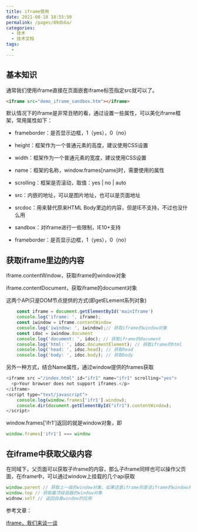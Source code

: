 ```yaml
---
title: iframe使用
date: 2021-08-18 18:55:50
permalink: /pages/89db6a/
categories:
  - 技术
  - 技术文档
tags:
  - 
---
```


## 基本知识

通常我们使用iframe直接在页面嵌套iframe标签指定src就可以了。

```html
<iframe src="demo_iframe_sandbox.htm"></iframe> 
```

默认情况下的iframe是非常丑陋的看，通过设置一些属性，可以美化iframe框架，常用属性如下：

* frameborder：是否显示边框，1（yes），0（no）

* height：框架作为一个普通元素的高度，建议使用CSS设置

* width：框架作为一个普通元素的宽度，建议使用CSS设置

* name：框架的名称，window.frames[name]时，需要使用的属性

* scrolling：框架是否滚动，取值：yes | no | auto

* src：内嵌的地址，可以是图片地址，也可以是页面地址

* srcdoc：用来替代原来HTML Body里边的内容，但是IE不支持，不过也没什么用

* sandbox：对iframe进行一些限制，IE10+支持

* frameborder：是否显示边框，1（yes），0（no）

## 获取iframe里边的内容

iframe.contentWindow，获取iframe的window对象

iframe.contentDocument，获取iframe的document对象

这两个API只是DOM节点提供的方式(即getELement系列对象)

```js
    const iframe = document.getElementById('mainIframe')
    console.log('iframe: ', iframe);
    const iwindow = iframe.contentWindow
    console.log('iwindow: ', iwindow);// 获取iframe的window对象
    const idoc = iwindow.document
    console.log('document: ', idoc); // 获取iframe的document
    console.log('html: ', idoc.documentElement); // 获取iframe的html
    console.log('head: ', idoc.head); // 获取head
    console.log('body: ', idoc.body); // 获取body
```

另外一种方式，结合Name属性，通过window提供的frames获取

```js
<iframe src ="/index.html" id="ifr1" name="ifr1" scrolling="yes">
  <p>Your browser does not support iframes.</p>
</iframe>
<script type="text/javascript">
    console.log(window.frames['ifr1'].window);
    console.dir(document.getElementById("ifr1").contentWindow);
</script>
```
window.frames['ifr1']返回的就是window对象，即

```js
window.frames['ifr1'] === window
```

## 在iframe中获取父级内容

在同域下，父页面可以获取子iframe的内容，那么子iframe同样也可以操作父页面，在iframe中，可以通过window上挂载的几个api获取

```js
window.parent // 获取上一级的window对象，如果还是iframe则是该iframe的window对象
window.top // 获取最顶级容器的window对象
widnow.self // 返回自身window的应用
```

参考文章：

[iframe，我们来谈一谈](https://segmentfault.com/a/1190000004502619)


